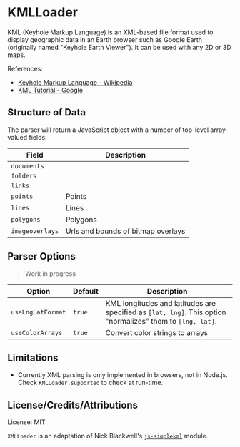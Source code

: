 # KMLLoader

KML (Keyhole Markup Language) is an XML-based file format used to display geographic data in an Earth browser such as Google Earth (originally named "Keyhole Earth Viewer"). It can be used with any 2D or 3D maps.

References:

* [Keyhole Markup Language - Wikipedia](https://en.wikipedia.org/wiki/Keyhole_Markup_Language)
* [KML Tutorial - Google](https://developers.google.com/kml/documentation/kml_tut)


## Structure of Data

The parser will return a JavaScript object with a number of top-level array-valued fields:

| Field           | Description |
| ---             | ---         |
| `documents`     |    |
| `folders`       |    |
| `links`         |    |
| `points`        | Points |
| `lines`         | Lines |
| `polygons`      | Polygons |
| `imageoverlays` | Urls and bounds of bitmap overlays |


## Parser Options

> Work in progress

| Option            | Default  | Description    |
| ---               | ---      | ---            |
| `useLngLatFormat` | `true`   | KML longitudes and latitudes are specified as `[lat, lng]`. This option "normalizes" them to `[lng, lat]`. |
| `useColorArrays`  | `true`   | Convert color strings to arrays |


## Limitations

* Currently XML parsing is only implemented in browsers, not in Node.js. Check `KMLLoader.supported` to check at run-time.


## License/Credits/Attributions

License: MIT

`XMLLoader` is an adaptation of Nick Blackwell's [`js-simplekml`](https://github.com/nickolanack/js-simplekml) module.
